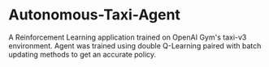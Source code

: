 # Autonomous-Taxi-Agent
A Reinforcement Learning application trained on OpenAI Gym's taxi-v3 environment. Agent was trained using double Q-Learning paired with batch updating methods to get an accurate policy. 
